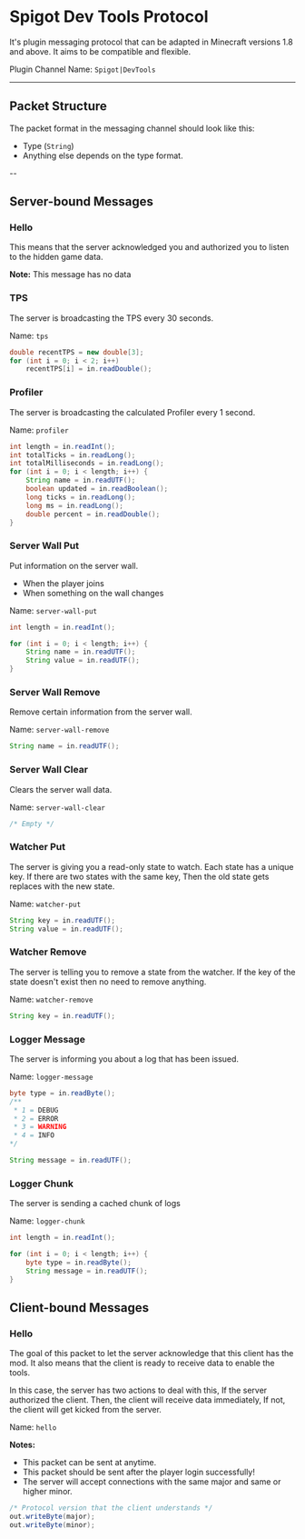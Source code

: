 # Spigot Dev Tools Protocol
It's plugin messaging protocol that can be adapted in Minecraft versions 1.8 and above.
It aims to be compatible and flexible.

Plugin Channel Name: `Spigot|DevTools`

---

## Packet Structure
The packet format in the messaging channel should look like this:
- Type (`String`)
- Anything else depends on the type format.

--

## Server-bound Messages

### Hello
This means that the server acknowledged you and authorized you to listen to the hidden game data.

**Note:** This message has no data

### TPS
The server is broadcasting the TPS every 30 seconds.

Name: `tps`
```java
double recentTPS = new double[3];
for (int i = 0; i < 2; i++)
    recentTPS[i] = in.readDouble();
```

### Profiler
The server is broadcasting the calculated Profiler every 1 second.

Name: `profiler`
```java
int length = in.readInt();
int totalTicks = in.readLong();
int totalMilliseconds = in.readLong();
for (int i = 0; i < length; i++) {
    String name = in.readUTF();
    boolean updated = in.readBoolean();
    long ticks = in.readLong();
    long ms = in.readLong();
    double percent = in.readDouble();
}
```

### Server Wall Put
Put information on the server wall.

- When the player joins
- When something on the wall changes

Name: `server-wall-put`
```java
int length = in.readInt();

for (int i = 0; i < length; i++) {
    String name = in.readUTF();
    String value = in.readUTF();
}
```

### Server Wall Remove
Remove certain information from the server wall.

Name: `server-wall-remove`
```java
String name = in.readUTF();
```

### Server Wall Clear
Clears the server wall data.

Name: `server-wall-clear`
```java
/* Empty */
```

### Watcher Put
The server is giving you a read-only state to watch. Each state has a unique key.
If there are two states with the same key, Then the old state gets replaces with the new state.

Name: `watcher-put`
```java
String key = in.readUTF();
String value = in.readUTF();
```

### Watcher Remove
The server is telling you to remove a state from the watcher.
If the key of the state doesn't exist then no need to remove anything.

Name: `watcher-remove`
```java
String key = in.readUTF();
```

### Logger Message
The server is informing you about a log that has been issued.

Name: `logger-message`
```java
byte type = in.readByte();
/**
 * 1 = DEBUG
 * 2 = ERROR
 * 3 = WARNING
 * 4 = INFO
*/

String message = in.readUTF();
```

### Logger Chunk
The server is sending a cached chunk of logs

Name: `logger-chunk`
```java
int length = in.readInt();

for (int i = 0; i < length; i++) {
    byte type = in.readByte();
    String message = in.readUTF();
}
```

## Client-bound Messages

### Hello
The goal of this packet to let the server acknowledge that this client has the mod.
It also means that the client is ready to receive data to enable the tools.

In this case, the server has two actions to deal with this,
If the server authorized the client. Then, the client will receive data immediately,
If not, the client will get kicked from the server.

Name: `hello`

**Notes:**
- This packet can be sent at anytime.
- This packet should be sent after the player login successfully!
- The server will accept connections with the same major and same or higher minor.

```java
/* Protocol version that the client understands */
out.writeByte(major);
out.writeByte(minor);
```
